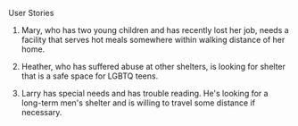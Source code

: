 User Stories

1. Mary, who has two young children and has recently lost her job, needs a facility that serves hot meals somewhere within walking distance of her home.

2. Heather, who has suffered abuse at other shelters, is looking for shelter that is a safe space for LGBTQ teens.

3. Larry has special needs and has trouble reading.  He's looking for a long-term men's shelter and is willing to travel some distance if necessary. 

